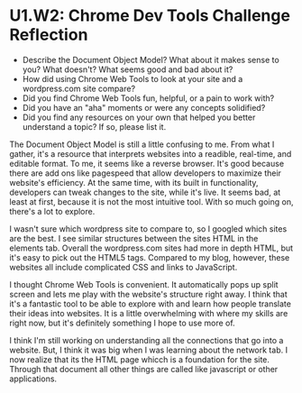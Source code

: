 # U1.W2: Chrome Dev Tools Challenge Reflection

* Describe the Document Object Model? What about it makes sense to you? What doesn't? What seems good and bad about it?
* How did using Chrome Web Tools to look at your site and a wordpress.com site compare?
* Did you find Chrome Web Tools fun, helpful, or a pain to work with?
* Did you have an "aha" moments or were any concepts solidified?
* Did you find any resources on your own that helped you better understand a topic? If so, please list it.

The Document Object Model is still a little confusing to me. From what I gather, it's a resource that interprets websites into a readible, real-time, and editable format. To me, it seems like a reverse browser. It's good because there are add ons like pagespeed that allow developers to maximize their website's efficiency. At the same time, with its built in functionality, developers can tweak changes to the site, while it's live. It seems bad, at least at first, because it is not the most intuitive tool. With so much going on, there's a lot to explore.

I wasn't sure which wordpress site to compare to, so I googled which sites are the best. I see similar structures between the sites HTML in the elements tab. Overall the wordpress.com sites had more in depth HTML, but it's easy to pick out the HTML5 tags. Compared to my blog, however, these websites all include complicated CSS and links to JavaScript. 

I thought Chrome Web Tools is convenient. It automatically pops up split screen and lets me play with the website's structure right away. I think that it's a fantastic tool to be able to explore with and learn how people translate their ideas into websites. It is a little overwhelming with where my skills are right now, but it's definitely something I hope to use more of.

I think I'm still working on understanding all the connections that go into a website. But, I think it was big when I was learning about the network tab. I now realize that its the HTML page whicch is a foundation for the site. Through that document all other things are called like javascript or other applications.
